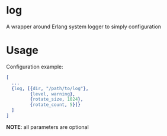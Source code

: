 # log

A wrapper around Erlang system logger to simply configuration

# Usage

Configuration example:
```erl
[
  ...
  {log, [{dir, "/path/to/log"},
         {level, warning},
         {rotate_size, 1024},
         {rotate_count, 5}]}
  ]
]
```

**NOTE**: all parameters are optional